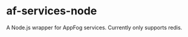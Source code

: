 af-services-node
================

A Node.js wrapper for AppFog services. Currently only supports redis.